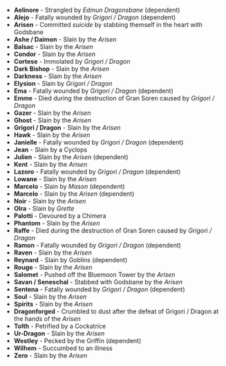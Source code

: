 - **Aelinore** - Strangled by _Edmun Dragonsbane_ (dependent)
- **Alejo** - Fatally wounded by _Grigori / Dragon_ (dependent)
- **Arisen** - Committed _suicide_ by stabbing themself in the heart with Godsbane
- **Ashe / Daimon** - Slain by the _Arisen_
- **Balsac** - Slain by the _Arisen_
- **Condor** - Slain by the _Arisen_
- **Cortese** - Immolated by _Grigori / Dragon_
- **Dark Bishop** - Slain by the _Arisen_
- **Darkness** - Slain by the _Arisen_
- **Elysion** - Slain by _Grigori / Dragon_
- **Ema** - Fatally wounded by _Grigori / Dragon_ (dependent)
- **Emme** - Died during the destruction of Gran Soren caused by _Grigori / Dragon_
- **Gazer** - Slain by the _Arisen_
- **Ghost** - Slain by the _Arisen_
- **Grigori / Dragon** - Slain by the _Arisen_
- **Hawk** - Slain by the _Arisen_
- **Janielle** - Fatally wounded by _Grigori / Dragon_ (dependent)
- **Jean** - Slain by a Cyclops
- **Julien** - Slain by the _Arisen_ (dependent)
- **Kent** - Slain by the _Arisen_
- **Lazoro** - Fatally wounded by _Grigori / Dragon_ (dependent)
- **Lowane** - Slain by the _Arisen_
- **Marcelo** - Slain by _Mason_ (dependent)
- **Marcelo** - Slain by the _Arisen_ (dependent)
- **Noir** - Slain by the _Arisen_
- **Olra** - Slain by _Grette_
- **Palotti** - Devoured by a Chimera
- **Phantom** - Slain by the _Arisen_
- **Raffe** - Died during the destruction of Gran Soren caused by _Grigori / Dragon_
- **Ramon** - Fatally wounded by _Grigori / Dragon_ (dependent)
- **Raven** - Slain by the _Arisen_
- **Reynard** - Slain by Goblins (dependent)
- **Rouge** - Slain by the _Arisen_
- **Salomet** - Pushed off the Bluemoon Tower by the _Arisen_
- **Savan / Seneschal** - Stabbed with Godsbane by the _Arisen_
- **Sentena** - Fatally wounded by _Grigori / Dragon_ (dependent)
- **Soul** - Slain by the _Arisen_
- **Spirits** - Slain by the _Arisen_
- **Dragonforged** - Crumbled to dust after the defeat of Grigori / Dragon at the hands of the _Arisen_
- **Tolth** - Petrified by a Cockatrice
- **Ur-Dragon** - Slain by the _Arisen_
- **Westley** - Pecked by the Griffin (dependent)
- **Wilhem** - Succumbed to an illness
- **Zero** - Slain by the _Arisen_